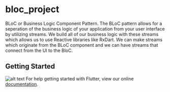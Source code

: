# bloc_project

BLoC or Business Logic Component Pattern. The BLoC pattern allows for a seperation of the business logic of your application from your user interface by utilizing streams. We build all of our business logic with these streams which allows us to use Reactive libraries like RxDart. We can make streams which originate from the BLoC component and we can have streams that connect from the UI to the BloC.

## Getting Started
![alt text](https://raw.githubusercontent.com/varunn12/bloc_pattern_flutter/master/Screenshot_2018-07-03-01-19-10.png)
For help getting started with Flutter, view our online
[documentation](https://flutter.io/).

